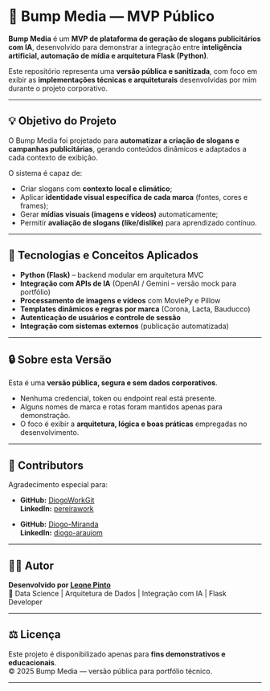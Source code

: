# 🧠 Bump Media — MVP Público

**Bump Media** é um **MVP de plataforma de geração de slogans publicitários com IA**, desenvolvido para demonstrar a integração entre **inteligência artificial, automação de mídia e arquitetura Flask (Python)**.  

Este repositório representa uma **versão pública e sanitizada**, com foco em exibir as **implementações técnicas e arquiteturais** desenvolvidas por mim durante o projeto corporativo.

---

## 💡 Objetivo do Projeto

O Bump Media foi projetado para **automatizar a criação de slogans e campanhas publicitárias**, gerando conteúdos dinâmicos e adaptados a cada contexto de exibição.  

O sistema é capaz de:
- Criar slogans com **contexto local e climático**;  
- Aplicar **identidade visual específica de cada marca** (fontes, cores e frames);  
- Gerar **mídias visuais (imagens e vídeos)** automaticamente;  
- Permitir **avaliação de slogans (like/dislike)** para aprendizado contínuo.  

---

## 🧩 Tecnologias e Conceitos Aplicados

- **Python (Flask)** – backend modular em arquitetura MVC  
- **Integração com APIs de IA** (OpenAI / Gemini – versão mock para portfólio)  
- **Processamento de imagens e vídeos** com MoviePy e Pillow  
- **Templates dinâmicos e regras por marca** (Corona, Lacta, Bauducco)  
- **Autenticação de usuários e controle de sessão**  
- **Integração com sistemas externos** (publicação automatizada)  

---

## 🔒 Sobre esta Versão

Esta é uma **versão pública, segura e sem dados corporativos**.  
- Nenhuma credencial, token ou endpoint real está presente.  
- Alguns nomes de marca e rotas foram mantidos apenas para demonstração.  
- O foco é exibir a **arquitetura, lógica e boas práticas** empregadas no desenvolvimento.

---

## 👥 Contributors

Agradecimento especial para:

- **GitHub:** [DiogoWorkGit](https://github.com/DiogoWorkGit)  
  **LinkedIn:** [pereirawork](https://www.linkedin.com/in/pereirawork/)

- **GitHub:** [Diogo-Miranda](https://github.com/Diogo-Miranda)  
  **LinkedIn:** [diogo-araujom](https://linkedin.com/in/diogo-araujom)

---

## 🧑‍💻 Autor

**Desenvolvido por [Leone Pinto](https://github.com/Brnuclear123)**  
💼 Data Science | Arquitetura de Dados | Integração com IA | Flask Developer  

---

## ⚖️ Licença

Este projeto é disponibilizado apenas para **fins demonstrativos e educacionais**.  
© 2025 Bump Media — versão pública para portfólio técnico.

---
